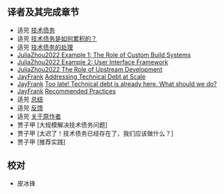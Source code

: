 
## 译者及其完成章节

*  适兕   [技术债务](technical-debt.md)
*  适兕   [技术债务是如何累积的？](how-does-td-addumulate.md)
*  适兕   [技术债务的处理](working-with-technical-debt.md)
*  [JuliaZhou2022 ](https://github.com/JuliaZhou2022) [Example 1: The Role of Custom Build Systems]()
*  [JuliaZhou2022 ](https://github.com/JuliaZhou2022) [Example 2: User Interface Framework]()
*  [JuliaZhou2022 ](https://github.com/JuliaZhou2022) [The Role of Upstream Development]()
*  [JayFrank](https://github.com/JayFrank) [Addressing Technical Debt at Scale]()
*  [JayFrank](https://github.com/JayFrank) [Too late! Technical debt is already here. What should we do?]()
*  [JayFrank](https://github.com/JayFrank) [Recommended Practices]()
*  适兕   [总结](conclusion.md)
*  适兕   [反馈](feedback.md)
*  适兕   [关于原作者](about-the-authors.md)
*  贾子甲  [大规模解决技术债务问题]
*  贾子甲  [太迟了！技术债务已经存在了，我们应该做什么？]
*  贾子甲  [推荐实践]

## 校对
* 皮冰锋 
